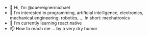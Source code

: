 - 👋 Hi, I’m @obereignermichael
- 👀 I’m interested in programming, artificial intelligence, electronics, mechanical engineering, robotics, ... In short: mechatronics
- 🌱 I’m currently learning react native
- 📫 How to reach me ... by a very dry humor

<!---
obereignermichael/obereignermichael is a ✨ special ✨ repository because its `README.md` (this file) appears on your GitHub profile.
You can click the Preview link to take a look at your changes.
--->

